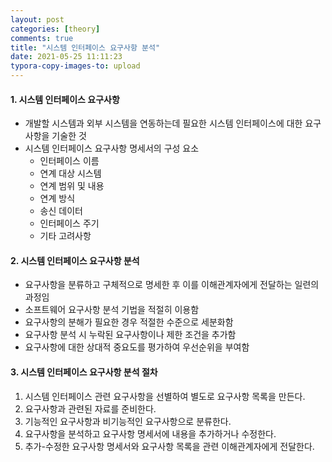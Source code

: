 ```yaml
---
layout: post
categories: [theory]
comments: true
title: "시스템 인터페이스 요구사항 분석"
date: 2021-05-25 11:11:23
typora-copy-images-to: upload
---
```


#### 1. 시스템 인터페이스 요구사항

- 개발할 시스템과 외부 시스템을 연동하는데 필요한 시스템 인터페이스에 대한 요구사항을 기술한 것
- 시스템 인터페이스 요구사항 명세서의 구성 요소
  - 인터페이스 이름
  - 연계 대상 시스템
  - 연계 범위 및 내용
  - 연계 방식
  - 송신 데이터
  - 인터페이스 주기
  - 기타 고려사항

#### 2. 시스템 인터페이스 요구사항 분석

- 요구사항을 분류하고 구체적으로 명세한 후 이를 이해관계자에게 전달하는 일련의 과정임
- 소프트웨어 요구사항 분석 기법을 적절히 이용함
- 요구사항의 분해가 필요한 경우 적절한 수준으로 세분화함
- 요구사항 분석 시 누락된 요구사항이나 제한 조건을 추가함
- 요구사항에 대한 상대적 중요도를 평가하여 우선순위을 부여함

#### 3. 시스템 인터페이스 요구사항 분석 절차

1. 시스템 인터페이스 관련 요구사항을 선별하여 별도로 요구사항 목록을 만든다.
2. 요구사항과 관련된 자료를 준비한다.
3. 기능적인 요구사항과 비기능적인 요구사항으로 분류한다.
4. 요구사항을 분석하고 요구사항 명세서에 내용을 추가하거나 수정한다.
5. 추가-수정한 요구사항 명세서와 요구사항 목록을 관련 이해관계자에게 전달한다.